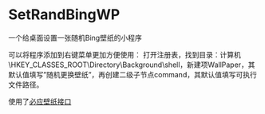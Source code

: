 # SetRandBingWP

一个给桌面设置一张随机Bing壁纸的小程序

可以将程序添加到右键菜单更加方便使用：
打开注册表，找到目录：计算机\HKEY_CLASSES_ROOT\Directory\Background\shell，新建项WallPaper，其默认值填写”随机更换壁纸”，再创建二级子节点command，其默认值填写可执行文件路径。

使用了[必应壁纸接口](https://github.com/xCss/bing)
